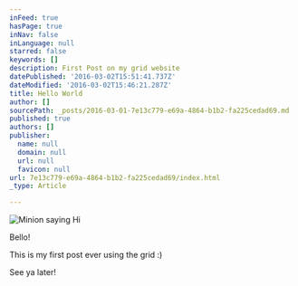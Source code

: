 ```yaml
---
inFeed: true
hasPage: true
inNav: false
inLanguage: null
starred: false
keywords: []
description: First Post on my grid website
datePublished: '2016-03-02T15:51:41.737Z'
dateModified: '2016-03-02T15:46:21.287Z'
title: Hello World
author: []
sourcePath: _posts/2016-03-01-7e13c779-e69a-4864-b1b2-fa225cedad69.md
published: true
authors: []
publisher:
  name: null
  domain: null
  url: null
  favicon: null
url: 7e13c779-e69a-4864-b1b2-fa225cedad69/index.html
_type: Article

---
```

![Minion saying Hi](https://s3-us-west-2.amazonaws.com/the-grid-img/p/a47531321db5b5f324e02262421d54a8a340dee5.png)

Bello!

This is my first post ever using the grid :)

See ya later!